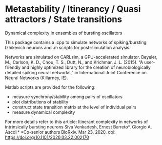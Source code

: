 # Metastability / Itinerancy / Quasi attractors / State transitions
 Dynamical complexity in ensembles of bursting oscillators
 
 This package contains a .cpp to simulate networks of spiking/bursting Izhikevich neurons and .m scripts for post-simulation analysis.
 
 Networks are simulated on CARLsim, a GPU-accelerated simulator. 
 Beyeler, M., Carlson, K. D., Chou, T. S., Dutt, N., and Krichmar, J. L. (2015). 
 “A user-friendly and highly optimized library for the creation of neurobiologically detailed spiking neural networks,” in International Joint Conference on Neural Networks (Killarney, IE).
 
 Matlab scripts are provided for the following:
  - measure synchrony/stability among pairs of oscillators
  - plot distributions of stability 
  - construct state transition matrix at the level of individual pairs
  - measure dynamical complexity
  
 For more details refer to this article:
 Itinerant complexity in networks of intrinsically bursting neurons
 Siva Venkadesh, Ernest Barreto*, Giorgio A. Ascoli* 
 *Co-senior authors
 BioRxiv. Mar 23, 2020. doi: https://doi.org/10.1101/2020.03.22.002170
